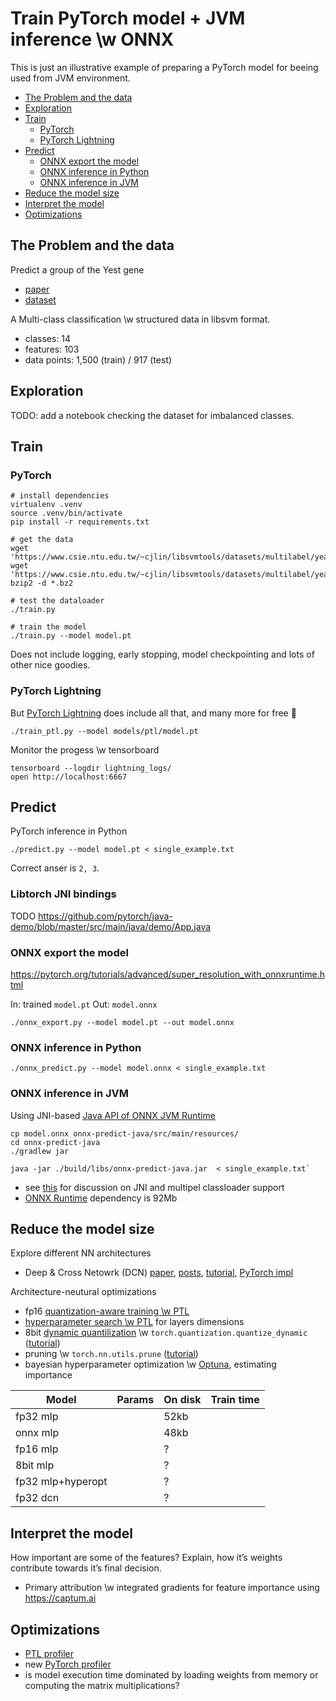 # Train PyTorch model + JVM inference \w ONNX

This is just an illustrative example of preparing a PyTorch model for beeing used from JVM environment.

* [The Problem and the data](#the-problem-and-the-data)
* [Exploration](#exploration)
* [Train](#train)
    * [PyTorch](#pytorch)
    * [PyTorch Lightning](#pytorch-lightning)
* [Predict](#predict)
    * [ONNX export the model](#onnx-export-the-model)
    * [ONNX inference in Python](#onnx-inference-in-python)
    * [ONNX inference in JVM](#onnx-inference-in-jvm)
* [Reduce the model size](#reduce-the-model-size)
* [Interpret the model](#interpret-the-model)
* [Optimizations](#optimizations)

## The Problem and the data

Predict a group of the Yest gene
 - [paper](https://papers.nips.cc/paper/1964-a-kernel-method-for-multi-labelled-classification.pdf)
 - [dataset](https://www.csie.ntu.edu.tw/~cjlin/libsvmtools/datasets/multilabel.html#yeast)

A Multi-class classification \w structured data in libsvm format.
 * classes: 14
 * features: 103
 * data points: 1,500 (train) / 917 (test)

## Exploration

TODO: add a notebook checking the dataset for imbalanced classes.

## Train

### PyTorch

```
# install dependencies
virtualenv .venv
source .venv/bin/activate
pip install -r requirements.txt

# get the data
wget 'https://www.csie.ntu.edu.tw/~cjlin/libsvmtools/datasets/multilabel/yeast_train.svm.bz2'
wget 'https://www.csie.ntu.edu.tw/~cjlin/libsvmtools/datasets/multilabel/yeast_test.svm.bz2'
bzip2 -d *.bz2

# test the dataloader
./train.py

# train the model
./train.py --model model.pt
```

Does not include logging, early stopping, model checkpointing and lots of other nice goodies.

### PyTorch Lightning

But [PyTorch Lightning](https://pytorch-lightning.readthedocs.io/en/stable/introduction_guide.html#introduction-guide) does include all that, and many more for free :tada:

```
./train_ptl.py --model models/ptl/model.pt
```

Monitor the progess \w tensorboard

```
tensorboard --logdir lightning_logs/
open http://localhost:6667
```

## Predict

PyTorch inference in Python

```
./predict.py --model model.pt < single_example.txt
```

Correct anser is `2, 3`.

### Libtorch JNI bindings
TODO
https://github.com/pytorch/java-demo/blob/master/src/main/java/demo/App.java

### ONNX export the model
https://pytorch.org/tutorials/advanced/super_resolution_with_onnxruntime.html

In: trained `model.pt`
Out: `model.onnx`

`./onnx_export.py --model model.pt --out model.onnx`

### ONNX inference in Python

`./onnx_predict.py --model model.onnx < single_example.txt`

### ONNX inference in JVM

Using JNI-based [Java API of ONNX JVM Runtime](https://github.com/microsoft/onnxruntime/blob/master/docs/Java_API.md#getting-started)

```
cp model.onnx onnx-predict-java/src/main/resources/
cd onnx-predict-java
./gradlew jar

java -jar ./build/libs/onnx-predict-java.jar  < single_example.txt`
```

 * see [this](https://github.com/microsoft/onnxruntime/pull/2215) for discussion on JNI and multipel classloader support
 * [ONNX Runtime](https://search.maven.org/artifact/com.microsoft.onnxruntime/onnxruntime/1.5.2/jar) dependency is 92Mb

## Reduce the model size

Explore different NN architectures
 - Deep & Cross Netowrk (DCN)
   [paper](https://arxiv.org/abs/2008.13535), [posts](https://blog.tensorflow.org/2020/11/tensorflow-recommenders-scalable-retrieval-feature-interaction-modelling.html), [tutorial](https://www.tensorflow.org/recommenders/examples/dcn), [PyTorch impl](https://github.com/shenweichen/DeepCTR-Torch/blob/6eec1edaf0e1cc206998a57a348539d287d7c351/deepctr_torch/layers/interaction.py#L406)

Architecture-neutural optimizations
 - fp16 [quantization-aware training \w PTL](https://pytorch-lightning.readthedocs.io/en/latest/trainer.html#precision)
 - [hyperparameter search \w PTL](https://williamfalcon.github.io/test-tube/hyperparameter_optimization/HyperOptArgumentParser/) for layers dimensions
 - 8bit [dynamic quantilization](https://pytorch.org/blog/introduction-to-quantization-on-pytorch/) \w `torch.quantization.quantize_dynamic`
   ([tutorial](https://pytorch.org/tutorials/intermediate/dynamic_quantization_bert_tutorial.html#apply-the-dynamic-quantization))
 - pruning \w `torch.nn.utils.prune`
   ([tutorial](https://pytorch.org/tutorials/intermediate/pruning_tutorial.html#global-pruning))
- bayesian hyperparameter optimization \w [Optuna](https://github.com/optuna/optuna/blob/master/examples/pytorch_lightning_simple.py), estimating importance



Model     | Params | On disk | Train time
----------| ------ | ------- | ----------
fp32 mlp  |        | 52kb |
onnx mlp  |        | 48kb |
fp16 mlp  |        | ? |
8bit mlp  |        | ? |
fp32 mlp+hyperopt| | ? |
fp32 dcn  |        | ? |



 ## Interpret the model

 How important are some of the features?
 Explain, how it’s weights contribute towards it’s final decision.

 - Primary attribution \w integrated gradients for feature importance
   using https://captum.ai


 ## Optimizations

  - [PTL profiler](https://pytorch-lightning.readthedocs.io/en/latest/profiler.html#enable-simple-profiling)
  - new [PyTorch profiler](https://pytorch.org/tutorials/recipes/recipes/profiler.html)
  - is model execution time dominated by loading weights from memory or computing the matrix multiplications?
